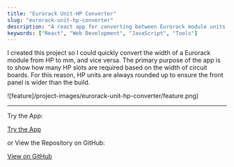 ```yaml
---
title: "Eurorack Unit-HP Converter"
slug: "eurorack-unit-hp-converter"
description: "A react app for converting between Eurorack module units and HP"
keywords: ["React", "Web Development", "JavaScript", "Tools"]
---
```


I created this project so I could quickly convert the width of a Eurorack module from HP to mm, and vice versa. The primary purpose of the app is to show how many HP slots are required based on the width of circuit boards. For this reason, HP units are always rounded up to ensure the front panel is wider than the build.

![feature]/project-images/eurorack-unit-hp-converter/feature.png)

---

Try the App:

<a className="btn btn-dark" href="https://gcoulby.github.io/Eurorack-Unit-HP-Converter/"  target="_blank" rel="noopener noreferrer"><i className="fa fa-globe"></i> Try the App</a>

or View the Repository on GitHub:

<a className="btn btn-dark" href="https://github.com/gcoulby/Eurorack-Unit-HP-Converter"  target="_blank" rel="noopener noreferrer"><i className="fa fa-github"></i> View on GitHub</a>
